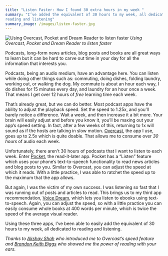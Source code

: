 ```yaml
---
title: "Listen Faster: How I found 30 extra hours in my week "
summary: "I’ve added the equivalent of 30 hours to my week, all dedicated to
reading and listening"
summary_image: /images/listen-faster.jpg
---
```


![Using Overcast, Pocket and Dream Reader to listen
faster](/images/listen-faster.jpg)
*Using Overcast, Pocket and Dream Reader to listen faster*

Podcasts, long-form news articles, blog posts and books are all great ways to
learn but it can be hard to carve out time in your day for all the information
that interests you.

Podcasts, being an audio medium, have an advantage here. You can listen while
doing other things such as: commuting, doing dishes, folding laundry, working
out, or walking the dog. My commute is about an hour each way, I do dishes for
15 minutes every day, and laundry for an hour once a week. That means I get
over 12 hours of _free_ learning time each week.

That’s already great, but we can do better. Most podcast apps have the ability
to adjust the playback speed. Set the speed to 1.25x, and you’ll barely notice
a difference. Wait a week, and then increase it a bit more. Your brain will
easily adjust and before you know it, you’ll be maxing out your app’s speed
setting. In fact, after a few weeks of this, returning to 1x will sound as if
the hosts are talking in slow motion. [Overcast], the app I use, goes up to
2.5x which is quite doable. That allows me to consume over _30 hours_ of
audio each week.

Unfortunately, there aren't 30 hours of podcasts that I want to listen to each
week. Enter [Pocket], the read-it-later app. Pocket has a “Listen” feature
which uses your phone’s text-to-speech functionality to read news articles and
blog posts to you. Similar to Overcast, you can adjust the speed at which it
reads. With a little practice, I was able to ratchet the speed up to the
maximum that the app allows.

But again, I was the victim of my own success. I was listening so fast that
I was running out of posts and articles to read. This brings us to my third app
recommendation, [Voice Dream], which lets you listen to ebooks using
text-to-speech. Again, you can adjust the speed, so with a little practice you
can easily consume whole books at 400 words per minute, which is twice the
speed of the average visual reader.

Using these three apps, I’ve been able to easily add the equivalent of 30 hours
to my week, all dedicated to reading and listening.

_Thanks to [Akshay Shah] who introduced me to Overcast’s speed feature and
[Brandon Keith Biggs] who showed me the power of reading with your ears._


[Overcast]: https://overcast.fm/
[Pocket]: https://getpocket.com/
[Voice Dream]: http://www.voicedream.com/
[Brandon Keith Biggs]: http://brandonkeithbiggs.com/
[Akshay Shah]: http://www.akshayshah.org/
